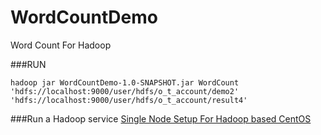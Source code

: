 WordCountDemo
=============

Word Count For Hadoop

###RUN

```
hadoop jar WordCountDemo-1.0-SNAPSHOT.jar WordCount 'hdfs://localhost:9000/user/hdfs/o_t_account/demo2' 'hdfs://localhost:9000/user/hdfs/o_t_account/result4'
```

###Run a Hadoop service 
[Single Node Setup For Hadoop based CentOS](https://gist.github.com/zhou533/647c744bbd23dc9c73ab)
